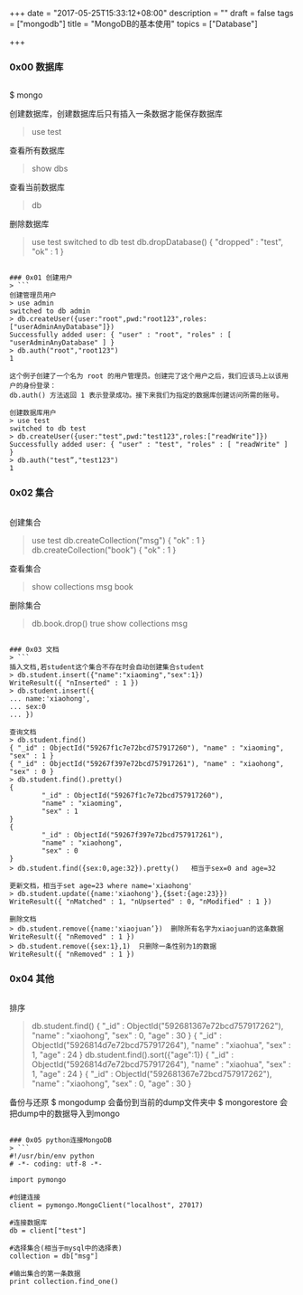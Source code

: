+++
date = "2017-05-25T15:33:12+08:00"
description = ""
draft = false
tags = ["mongodb"]
title = "MongoDB的基本使用"
topics = ["Database"]

+++

### 0x00 数据库
> ```
$ mongo

创建数据库，创建数据库后只有插入一条数据才能保存数据库
> use test

查看所有数据库
> show dbs

查看当前数据库
> db

删除数据库
>use test
switched to db test
>db.dropDatabase()
{ "dropped" :  "test", "ok" : 1 }
```

### 0x01 创建用户
> ```
创建管理员用户
> use admin
switched to db admin
> db.createUser({user:"root",pwd:"root123",roles:["userAdminAnyDatabase"]})
Successfully added user: { "user" : "root", "roles" : [ "userAdminAnyDatabase" ] }
> db.auth("root","root123")
1

这个例子创建了一个名为 root 的用户管理员。创建完了这个用户之后，我们应该马上以该用户的身份登录：
db.auth() 方法返回 1 表示登录成功。接下来我们为指定的数据库创建访问所需的账号。

创建数据库用户
> use test
switched to db test
> db.createUser({user:"test",pwd:"test123",roles:["readWrite"]})
Successfully added user: { "user" : "test", "roles" : [ "readWrite" ] }
> db.auth("test”,"test123")
1
```

### 0x02 集合
> ```
创建集合
> use test
> db.createCollection("msg")
{ "ok" : 1 }
> db.createCollection("book")
{ "ok" : 1 }

查看集合
> show collections
msg
book

删除集合
> db.book.drop()
true
> show collections
msg
```

### 0x03 文档
> ```
插入文档,若student这个集合不存在时会自动创建集合student
> db.student.insert({"name":"xiaoming","sex":1})
WriteResult({ "nInserted" : 1 })
> db.student.insert({
... name:'xiaohong',
... sex:0
... })

查询文档
> db.student.find()
{ "_id" : ObjectId("59267f1c7e72bcd757917260"), "name" : "xiaoming", "sex" : 1 }
{ "_id" : ObjectId("59267f397e72bcd757917261"), "name" : "xiaohong", "sex" : 0 }
> db.student.find().pretty()
{
        "_id" : ObjectId("59267f1c7e72bcd757917260"),
        "name" : "xiaoming",
        "sex" : 1
}
{
        "_id" : ObjectId("59267f397e72bcd757917261"),
        "name" : "xiaohong",
        "sex" : 0
}
> db.student.find({sex:0,age:32}).pretty()   相当于sex=0 and age=32

更新文档，相当于set age=23 where name='xiaohong'
> db.student.update({name:'xiaohong'},{$set:{age:23}})
WriteResult({ "nMatched" : 1, "nUpserted" : 0, "nModified" : 1 })

删除文档
> db.student.remove({name:'xiaojuan’})  删除所有名字为xiaojuan的这条数据
WriteResult({ "nRemoved" : 1 })
> db.student.remove({sex:1},1)  只删除一条性别为1的数据
WriteResult({ "nRemoved" : 1 })
```

### 0x04 其他
> ```
排序
> db.student.find()
{ "_id" : ObjectId("592681367e72bcd757917262"), "name" : "xiaohong", "sex" : 0, "age" : 30 }
{ "_id" : ObjectId("5926814d7e72bcd757917264"), "name" : "xiaohua", "sex" : 1, "age" : 24 }
> db.student.find().sort({"age":1})
{ "_id" : ObjectId("5926814d7e72bcd757917264"), "name" : "xiaohua", "sex" : 1, "age" : 24 }
{ "_id" : ObjectId("592681367e72bcd757917262"), "name" : "xiaohong", "sex" : 0, "age" : 30 }

备份与还原
$ mongodump 会备份到当前的dump文件夹中
$ mongorestore 会把dump中的数据导入到mongo
```

### 0x05 python连接MongoDB
> ```
#!/usr/bin/env python
# -*- coding: utf-8 -*-

import pymongo

#创建连接
client = pymongo.MongoClient("localhost", 27017)

#连接数据库
db = client["test"]

#选择集合(相当于mysql中的选择表)
collection = db["msg"]

#输出集合的第一条数据
print collection.find_one()
```
